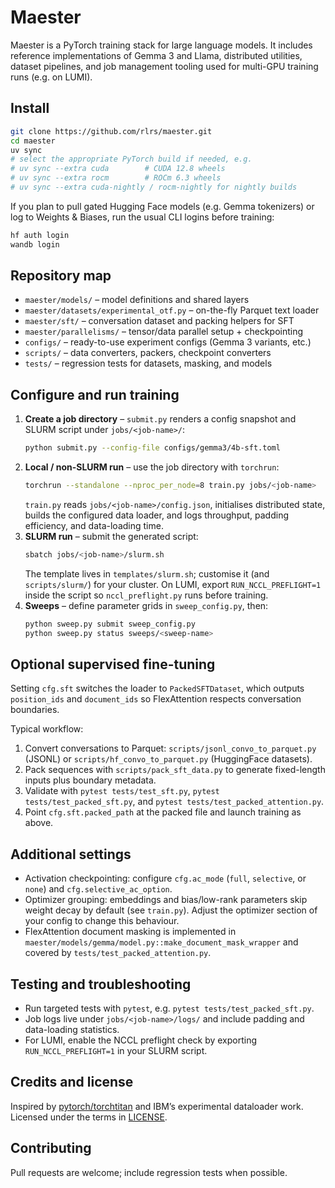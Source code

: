 # Maester

Maester is a PyTorch training stack for large language models. It includes
reference implementations of Gemma 3 and Llama, distributed utilities, dataset
pipelines, and job management tooling used for multi-GPU training runs (e.g. on
LUMI).

## Install

```bash
git clone https://github.com/rlrs/maester.git
cd maester
uv sync
# select the appropriate PyTorch build if needed, e.g.
# uv sync --extra cuda        # CUDA 12.8 wheels
# uv sync --extra rocm        # ROCm 6.3 wheels
# uv sync --extra cuda-nightly / rocm-nightly for nightly builds
```

If you plan to pull gated Hugging Face models (e.g. Gemma tokenizers) or log to
Weights & Biases, run the usual CLI logins before training:

```bash
hf auth login
wandb login
```

## Repository map

- `maester/models/` – model definitions and shared layers
- `maester/datasets/experimental_otf.py` – on-the-fly Parquet text loader
- `maester/sft/` – conversation dataset and packing helpers for SFT
- `maester/parallelisms/` – tensor/data parallel setup + checkpointing
- `configs/` – ready-to-use experiment configs (Gemma 3 variants, etc.)
- `scripts/` – data converters, packers, checkpoint converters
- `tests/` – regression tests for datasets, masking, and models

## Configure and run training

1. **Create a job directory** – `submit.py` renders a config snapshot and SLURM
   script under `jobs/<job-name>/`:
   ```bash
   python submit.py --config-file configs/gemma3/4b-sft.toml
   ```
2. **Local / non-SLURM run** – use the job directory with `torchrun`:
   ```bash
   torchrun --standalone --nproc_per_node=8 train.py jobs/<job-name>
   ```
   `train.py` reads `jobs/<job-name>/config.json`, initialises distributed
   state, builds the configured data loader, and logs throughput, padding
   efficiency, and data-loading time.
3. **SLURM run** – submit the generated script:
   ```bash
   sbatch jobs/<job-name>/slurm.sh
   ```
   The template lives in `templates/slurm.sh`; customise it (and
   `scripts/slurm/`) for your cluster. On LUMI, export `RUN_NCCL_PREFLIGHT=1`
   inside the script so `nccl_preflight.py` runs before training.
4. **Sweeps** – define parameter grids in `sweep_config.py`, then:
   ```bash
   python sweep.py submit sweep_config.py
   python sweep.py status sweeps/<sweep-name>
   ```

## Optional supervised fine-tuning

Setting `cfg.sft` switches the loader to `PackedSFTDataset`, which outputs
`position_ids` and `document_ids` so FlexAttention respects conversation
boundaries.

Typical workflow:

1. Convert conversations to Parquet: `scripts/jsonl_convo_to_parquet.py` (JSONL)
   or `scripts/hf_convo_to_parquet.py` (HuggingFace datasets).
2. Pack sequences with `scripts/pack_sft_data.py` to generate fixed-length inputs
   plus boundary metadata.
3. Validate with `pytest tests/test_sft.py`, `pytest tests/test_packed_sft.py`,
   and `pytest tests/test_packed_attention.py`.
4. Point `cfg.sft.packed_path` at the packed file and launch training as above.

## Additional settings

- Activation checkpointing: configure `cfg.ac_mode` (`full`, `selective`, or
  `none`) and `cfg.selective_ac_option`.
- Optimizer grouping: embeddings and bias/low-rank parameters skip weight decay
  by default (see `train.py`). Adjust the optimizer section of your config to
  change this behaviour.
- FlexAttention document masking is implemented in
  `maester/models/gemma/model.py::make_document_mask_wrapper` and covered by
  `tests/test_packed_attention.py`.

## Testing and troubleshooting

- Run targeted tests with `pytest`, e.g. `pytest tests/test_packed_sft.py`.
- Job logs live under `jobs/<job-name>/logs/` and include padding and
  data-loading statistics.
- For LUMI, enable the NCCL preflight check by exporting
  `RUN_NCCL_PREFLIGHT=1` in your SLURM script.

## Credits and license

Inspired by [pytorch/torchtitan](https://github.com/pytorch/torchtitan) and IBM’s
experimental dataloader work. Licensed under the terms in [LICENSE](LICENSE).

## Contributing

Pull requests are welcome; include regression tests when possible.
